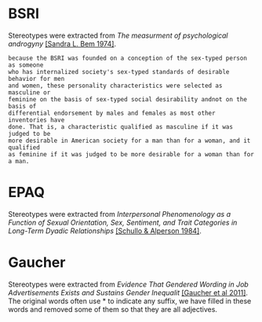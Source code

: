 # BSRI

Stereotypes were extracted from _The measurment of psychological androgyny_
[[Sandra L. Bem 1974]](https://www.bibb.de/dokumente/pdf/AB26_WBT3_Vertiefung_Bem-1974.pdf).

```
because the BSRI was founded on a conception of the sex-typed person as someone
who has internalized society's sex-typed standards of desirable behavior for men
and women, these personality characteristics were selected as masculine or
feminine on the basis of sex-typed social desirability andnot on the basis of
differential endorsement by males and females as most other inventories have
done. That is, a characteristic qualified as masculine if it was judged to be
more desirable in American society for a man than for a woman, and it qualified
as feminine if it was judged to be more desirable for a woman than for a man.
```

# EPAQ

Stereotypes were extracted from _Interpersonal Phenomenology as a Function of
Sexual Orientation, Sex, Sentiment, and Trait Categories in Long-Term Dyadic
Relationships_ [[Schullo & Alperson 1984]](https://psycnet.apa.org/record/1985-14446-001).

# Gaucher

Stereotypes were extracted from _Evidence That Gendered Wording in Job
Advertisements Exists and Sustains Gender Inequalit_ [[Gaucher et al 2011]](https://ideas.wharton.upenn.edu/wp-content/uploads/2018/07/Gaucher-Friesen-Kay-2011.pdf).
The original words often use * to indicate any suffix, we have filled in these
words and removed some of them so that they are all adjectives.